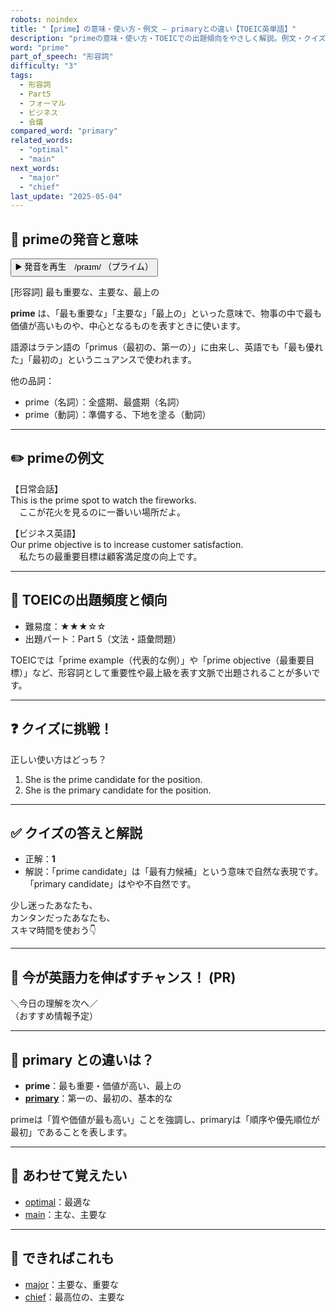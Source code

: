 ```yaml
---
robots: noindex
title: "【prime】の意味・使い方・例文 ― primaryとの違い【TOEIC英単語】"
description: "primeの意味・使い方・TOEICでの出題傾向をやさしく解説。例文・クイズ付きでprimaryとの違いもわかりやすく学べます。"
word: "prime"
part_of_speech: "形容詞"
difficulty: "3"
tags:
  - 形容詞
  - Part5
  - フォーマル
  - ビジネス
  - 会議
compared_word: "primary"
related_words:
  - "optimal"
  - "main"
next_words:
  - "major"
  - "chief"
last_update: "2025-05-04"
---
```


## 🔰 primeの発音と意味

<button class="play-audio" onclick="playTTS('prime')">
  <span class="play-audio-main">
    ▶️ 発音を再生　/praɪm/
  </span>
  <span class="play-audio-sub">
    （プライム）
  </span>
</button>

[形容詞] 最も重要な、主要な、最上の

**prime** は、「最も重要な」「主要な」「最上の」といった意味で、物事の中で最も価値が高いものや、中心となるものを表すときに使います。

語源はラテン語の「primus（最初の、第一の）」に由来し、英語でも「最も優れた」「最初の」というニュアンスで使われます。

他の品詞：  
- prime（名詞）：全盛期、最盛期（名詞）
- prime（動詞）：準備する、下地を塗る（動詞）

---

## ✏️ primeの例文

【日常会話】  
This is the prime spot to watch the fireworks.  
　ここが花火を見るのに一番いい場所だよ。

【ビジネス英語】  
Our prime objective is to increase customer satisfaction.  
　私たちの最重要目標は顧客満足度の向上です。

---

## 🎯 TOEICの出題頻度と傾向

- 難易度：★★★☆☆
- 出題パート：Part 5（文法・語彙問題）

TOEICでは「prime example（代表的な例）」や「prime objective（最重要目標）」など、形容詞として重要性や最上級を表す文脈で出題されることが多いです。

---

## ❓ クイズに挑戦！

正しい使い方はどっち？

1. She is the prime candidate for the position.  
2. She is the primary candidate for the position.

---

## ✅ クイズの答えと解説

- 正解：**1**
- 解説：「prime candidate」は「最有力候補」という意味で自然な表現です。「primary candidate」はやや不自然です。

少し迷ったあなたも、  
カンタンだったあなたも、  
スキマ時間を使おう👇️

---

## 🚀 今が英語力を伸ばすチャンス！ (PR)

<div class="info-center">
＼今日の理解を次へ／<br>  
（おすすめ情報予定）
</div>

---

## 🤔  primary との違いは？

- **prime**：最も重要・価値が高い、最上の
- **[primary](/word/primary)**：第一の、最初の、基本的な

primeは「質や価値が最も高い」ことを強調し、primaryは「順序や優先順位が最初」であることを表します。

---

## 🧩 あわせて覚えたい

- [optimal](/word/optimal)：最適な
- [main](/word/main)：主な、主要な

---

## 📖 できればこれも

- [major](/word/major)：主要な、重要な
- [chief](/word/chief)：最高位の、主要な

<!-- cvid: aid17_bid45 -->
